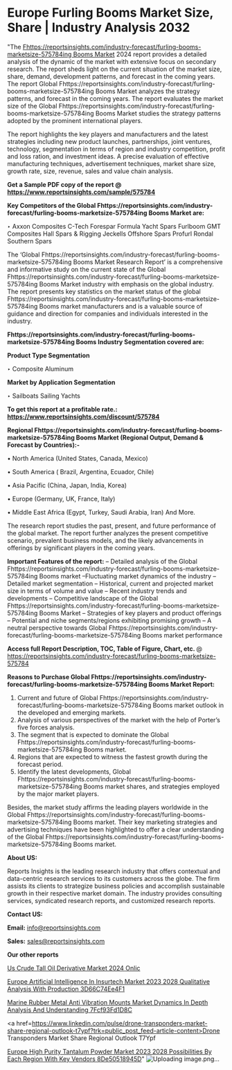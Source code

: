 # Europe Furling Booms Market Size, Share | Industry Analysis 2032

 "The <a href=https://www.reportsinsights.com/sample/575784>Fhttps://reportsinsights.com/industry-forecast/furling-booms-marketsize-575784ing Booms Market</a> 2024 report provides a detailed analysis of the dynamic of the market with extensive focus on secondary research. The report sheds light on the current situation of the market size, share, demand, development patterns, and forecast in the coming years. The report Global Fhttps://reportsinsights.com/industry-forecast/furling-booms-marketsize-575784ing Booms Market analyzes the strategy patterns, and forecast in the coming years. The report evaluates the market size of the Global Fhttps://reportsinsights.com/industry-forecast/furling-booms-marketsize-575784ing Booms Market studies the strategy patterns adopted by the prominent international players.

The report highlights the key players and manufacturers and the latest strategies including new product launches, partnerships, joint ventures, technology, segmentation in terms of region and industry competition, profit and loss ration, and investment ideas. A precise evaluation of effective manufacturing techniques, advertisement techniques, market share size, growth rate, size, revenue, sales and value chain analysis.

<strong>Get a Sample PDF copy of the report @ <a href=https://www.reportsinsights.com/sample/575784 style=color:#0000ff;>https://www.reportsinsights.com/sample/575784</a></strong>

<strong>Key Competitors of the Global Fhttps://reportsinsights.com/industry-forecast/furling-booms-marketsize-575784ing Booms Market are:</strong>

‣ Axxon Composites
C-Tech
Forespar
Formula Yacht Spars
Furlboom
GMT Composites
Hall Spars & Rigging
Jeckells
Offshore Spars
Profurl
Rondal
Southern Spars

The ‘Global Fhttps://reportsinsights.com/industry-forecast/furling-booms-marketsize-575784ing Booms Market Research Report’ is a comprehensive and informative study on the current state of the Global Fhttps://reportsinsights.com/industry-forecast/furling-booms-marketsize-575784ing Booms Market industry with emphasis on the global industry. The report presents key statistics on the market status of the global Fhttps://reportsinsights.com/industry-forecast/furling-booms-marketsize-575784ing Booms market manufacturers and is a valuable source of guidance and direction for companies and individuals interested in the industry.

<strong>Fhttps://reportsinsights.com/industry-forecast/furling-booms-marketsize-575784ing Booms Industry Segmentation covered are:</strong>

<strong>Product Type Segmentation</strong>

‣    Composite
Aluminum

<strong>Market by Application Segmentation</strong>

‣   Sailboats
Sailing Yachts

<strong>To get this report at a profitable rate.: <a href=https://www.reportsinsights.com/discount/575784 style=color:#0000ff;>https://www.reportsinsights.com/discount/575784</a></strong>

<strong>Regional Fhttps://reportsinsights.com/industry-forecast/furling-booms-marketsize-575784ing Booms Market (Regional Output, Demand &amp; Forecast by Countries):-</strong>

• North America (United States, Canada, Mexico)

• South America ( Brazil, Argentina, Ecuador, Chile)

• Asia Pacific (China, Japan, India, Korea)

• Europe (Germany, UK, France, Italy)

• Middle East Africa (Egypt, Turkey, Saudi Arabia, Iran) And More.

The research report studies the past, present, and future performance of the global market. The report further analyzes the present competitive scenario, prevalent business models, and the likely advancements in offerings by significant players in the coming years.

<strong>Important Features of the report:</strong>
– Detailed analysis of the Global Fhttps://reportsinsights.com/industry-forecast/furling-booms-marketsize-575784ing Booms market
–Fluctuating market dynamics of the industry
–Detailed market segmentation
– Historical, current and projected market size in terms of volume and value
– Recent industry trends and developments
– Competitive landscape of the Global Fhttps://reportsinsights.com/industry-forecast/furling-booms-marketsize-575784ing Booms Market
– Strategies of key players and product offerings
– Potential and niche segments/regions exhibiting promising growth
– A neutral perspective towards Global Fhttps://reportsinsights.com/industry-forecast/furling-booms-marketsize-575784ing Booms market performance

<strong>Access full Report Description, TOC, Table of Figure, Chart, etc. </strong>@   <a href=https://reportsinsights.com/industry-forecast/furling-booms-marketsize-575784 style=color:#0000ff;>https://reportsinsights.com/industry-forecast/furling-booms-marketsize-575784</a>

<strong>Reasons to Purchase Global Fhttps://reportsinsights.com/industry-forecast/furling-booms-marketsize-575784ing Booms Market Report:</strong>
1. Current and future of Global Fhttps://reportsinsights.com/industry-forecast/furling-booms-marketsize-575784ing Booms market outlook in the developed and emerging markets.
2. Analysis of various perspectives of the market with the help of Porter’s five forces analysis.
3. The segment that is expected to dominate the Global Fhttps://reportsinsights.com/industry-forecast/furling-booms-marketsize-575784ing Booms market.
4. Regions that are expected to witness the fastest growth during the forecast period.
5. Identify the latest developments, Global Fhttps://reportsinsights.com/industry-forecast/furling-booms-marketsize-575784ing Booms market shares, and strategies employed by the major market players.

Besides, the market study affirms the leading players worldwide in the Global Fhttps://reportsinsights.com/industry-forecast/furling-booms-marketsize-575784ing Booms market. Their key marketing strategies and advertising techniques have been highlighted to offer a clear understanding of the Global Fhttps://reportsinsights.com/industry-forecast/furling-booms-marketsize-575784ing Booms market.

<strong><strong>About US</strong>:</strong>

Reports Insights is the leading research industry that offers contextual and data-centric research services to its customers across the globe. The firm assists its clients to strategize business policies and accomplish sustainable growth in their respective market domain. The industry provides consulting services, syndicated research reports, and customized research reports.

<strong>Contact US:</strong>

<p class=><b>Email:</b> <a href=mailto:info@reportsinsights.com>info@reportsinsights.com</a></p>
<p class=><b>Sales:</b> <a href=mailto:sales@reportsinsights.com>sales@reportsinsights.com</a></p>

<strong>Our other reports</strong>

<a href=https://www.linkedin.com/pulse/us-crude-tall-oil-derivative-market-2024-onlic/>Us Crude Tall Oil Derivative Market 2024 Onlic</a>

<a href=https://medium.com/@akitotamura255/europe-artificial-intelligence-in-insurtech-market-2023-2028-qualitative-analysis-with-production-3d66c74ee4f1>Europe Artificial Intelligence In Insurtech Market 2023 2028 Qualitative Analysis With Production 3D66C74Ee4F1</a>

<a href=https://medium.com/@shindeaaswini6/marine-rubber-metal-anti-vibration-mounts-market-dynamics-in-depth-analysis-and-understanding-7fcf93fd1d8c>Marine Rubber Metal Anti Vibration Mounts Market Dynamics In Depth Analysis And Understanding 7Fcf93Fd1D8C</a>

<a href=https://www.linkedin.com/pulse/drone-transponders-market-share-regional-outlook-t7ypf?trk=public_post_feed-article-content>Drone Transponders Market Share Regional Outlook T7Ypf</a>

<a href=https://medium.com/@leo785692/europe-high-purity-tantalum-powder-market-2023-2028-possibilities-by-each-region-with-key-vendors-8de50518945d>Europe High Purity Tantalum Powder Market 2023 2028 Possibilities By Each Region With Key Vendors 8De50518945D</a>"
![Uploading image.png…]()
